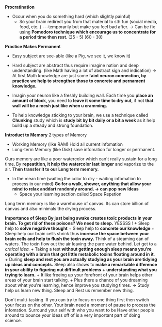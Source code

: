 **Procratination**
+ Occur when you do something hard (which slightly painful)
	+ So your brain redirect you from that material to sth fun (social media, food, etc..) ---temporarily but make you feel bad after.
-> Can be fix using **Pomodoro technique which encourage us to concentrate for a period time then rest**. (25 - 5) (60 - 30) 

**Practice Makes Permanent**
+ Easy subject are see-able (like a Pig, we see it, we know it)
+ Hard subject are abstract thus require imagine nation and deep understanding. (like Math having a lot of abstract sign and indication)
-> At first Math knowledge are just some f**aint neuron connection, by practice we help to strengthen those to concrete and pernament knowledge.**
+ Imagin your neuron like a freshly building wall. Each time you **place an amount of block**, you need to **leave it some time to dry out**, if not **that wall will be a mesh just like when u cramming.**

+ To help knowledge sticking to your brain, we use a technique called **Chunking** study which is **study bit by bit daily or a bit a week** as it help build up a steady and strong foundation.

**Introduct to Memory**
2 types of Memory
+ Working Memory (like RAM)
	Hold all current infomation
+ Long-term Memory (like Disk)
	save infomation for longer or permanent.


Ours memory are like a poor watercolor which can't really sustain for a long time.
	By **repeatition, it help the watercolor last longer** and vaporize to the air. **Then transfer it to our Long term memory.** 
+ In the mean time (waiting the color to dry - waiting infomation to process in our mind)
	**Go for a walk, shower, anything that allow your mind to relax anddart randomly around. -> can pop new Ideas**
	+ Space your learning section called Space Repetion

Long term memory is like a warehouse of canvas. Its can store billion of canvas and also minimals the drying process.

**Importance of Sleep**
	**By just being awake creates toxic products in your brain. To get rid of these poisons? We need to sleep.** YESSSS !
	+ Sleep help to **solve negative thought**
	+ Sleep help to **concrete our knowledge**
	+ Sleep help our brain cells shrink thus **increase the space between your brain cells and help to flush the toxin away.**
		Think of a steaming can of waters. The toxin flow out the air leaving the pure water behind.
Let get to  a *critical idea.*
	+ Taking a test **without getting enough sleep means you're operating with a brain that got little metabolic toxins floating around in it**.
	+ During **sleep and rest you are actually studying as your brain are tidying up ideas and concepts.**
		Sleep also shows to **make a remarkable difference in your ability to figuring out difficult problems** + **understanding what you trying to learn.**
	+ It like freeing up your forefront of your brain helps other areas of your brain start talking.
	+ Plus there a chance of you dreaming about what you're learning, hence improve you studying times.
-> Study help us learn new thing. Sleep and Rest us remember new thing. 

Don't multi-tasking. If you can try to focus on one thing first then switch your focus on the other.
Your brain need a moment of pause to process the infomation.
Surround your self with who you want to be
	Have other people around to bounce your ideas off of is a very important part of doing science.